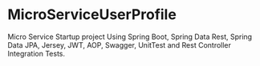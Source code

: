 # MicroServiceUserProfile
Micro Service Startup project Using Spring Boot, Spring Data Rest, Spring Data JPA, Jersey, JWT, AOP, Swagger, UnitTest and Rest Controller Integration Tests.
